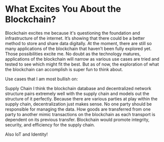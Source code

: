# What Excites You About the Blockchain?
Blockchain excites me because it's questioning the foundation and infrastructure of the internet. It’s showing that there could be a better method to store and share data digitally. At the moment, there are still so many applications of the blockchain that haven’t been fully explored yet. Those possibilities excite me. No doubt as the technology matures, applications of the blockchain will narrow as various use cases are tried and tested to see which might fit the best. But as of now, the exploration of what the blockchain can accomplish is super fun to think about.

Use cases that I am most bullish on:

Supply Chain
I think the blockchain database and decentralized network structure pairs extremely well with the supply chain and models out the structure of it perfectly. Because there are various parties at play within the supply chain, decentralization just makes sense. No one party should be responsible for managing the data. How goods are transferred from one party to another mimic transactions on the blockchain as each transport is dependent on its previous transfer. Blockchain would promote integrity, security, and efficiency for the supply chain.

Also IoT and Identity!